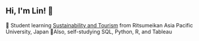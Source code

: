 ## Hi, I'm Lin! 👋


🌱 Student learning [Sustainability and Tourism](https://www.apu.ac.jp/home/) from Ritsumeikan Asia Pacific University, Japan
🌱Also, self-studying SQL, Python, R, and Tableau

